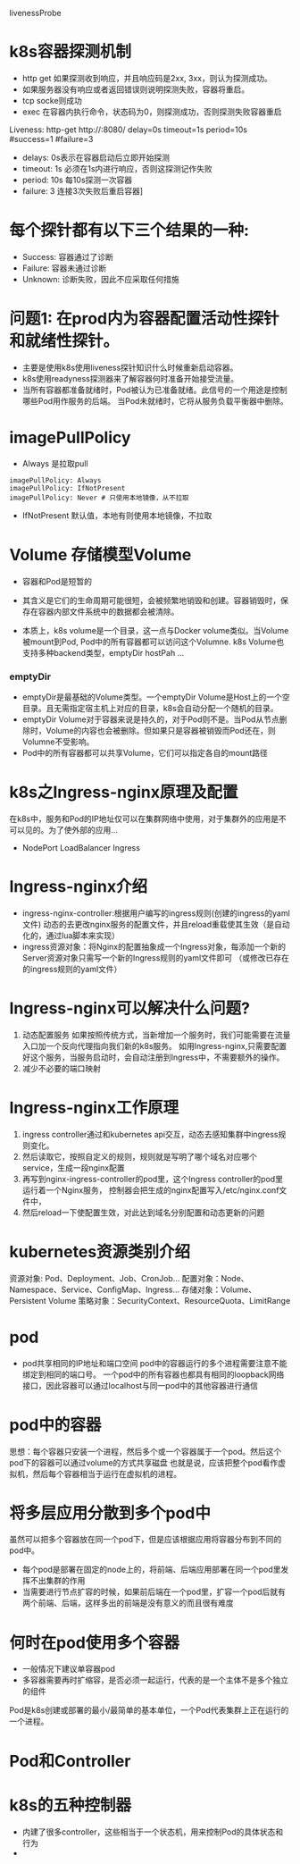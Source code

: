 livenessProbe

# k8s容器探测机制
* http get 如果探测收到响应，并且响应码是2xx, 3xx，则认为探测成功。
* 如果服务器没有响应或者返回错误则说明探测失败，容器将重启。
* tcp socke则成功
* exec 在容器内执行命令，状态码为0，则探测成功，否则探测失败容器重启

Liveness:       http-get http://:8080/ delay=0s timeout=1s period=10s #success=1 #failure=3

* delays: 0s表示在容器启动后立即开始探测
* timeout: 1s 必须在1s内进行响应，否则这探测记作失败
* period: 10s 每10s探测一次容器
* failure: 3 连接3次失败后重启容器]

# 每个探针都有以下三个结果的一种:
* Success: 容器通过了诊断
* Failure: 容器未通过诊断
* Unknown: 诊断失败，因此不应采取任何措施

# 问题1: 在prod内为容器配置活动性探针和就绪性探针。
* 主要是使用k8s使用liveness探针知识什么时候重新启动容器。
* k8s使用readyness探测器来了解容器何时准备开始接受流量。
* 当所有容器都准备就绪时，Pod被认为已准备就绪。此信号的一个用途是控制哪些Pod用作服务的后端。
当Pod未就绪时，它将从服务负载平衡器中删除。


# imagePullPolicy
* Always 是拉取pull
```
imagePullPolicy: Always
imagePullPolicy: IfNotPresent
imagePullPolicy: Never # 只使用本地镜像，从不拉取
```
* IfNotPresent
默认值，本地有则使用本地镜像，不拉取



# Volume 存储模型Volume
* 容器和Pod是短暂的
* 其含义是它们的生命周期可能很短，会被频繁地销毁和创建。容器销毁时，保存在容器内部文件系统中的数据都会被清除。

* 本质上，k8s volume是一个目录，这一点与Docker volume类似。当Volume被mount到Pod, Pod中的所有容器都可以访问这个Volumne.
k8s Volume也支持多种backend类型，emptyDir hostPah ...

###	emptyDir
* emptyDir是最基础的Volume类型。一个emptyDir Volume是Host上的一个空目录。且无需指定宿主机上对应的目录，k8s会自动分配一个随机的目录。
* emptyDir Volume对于容器来说是持久的，对于Pod则不是。当Pod从节点删除时，Volume的内容也会被删除。但如果只是容器被销毁而Pod还在，则Volumne不受影响。
* Pod中的所有容器都可以共享Volume，它们可以指定各自的mount路径



# k8s之Ingress-nginx原理及配置
在k8s中，服务和Pod的IP地址仅可以在集群网络中使用，对于集群外的应用是不可以见的。为了使外部的应用...
* NodePort LoadBalancer Ingress

# Ingress-nginx介绍
* ingress-nginx-controller:根据用户编写的ingress规则(创建的ingress的yaml文件)
动态的去更改nginx服务的配置文件，并且reload重载使其生效（是自动化的，通过lua脚本来实现）
* ingress资源对象：将Nginx的配置抽象成一个Ingress对象，每添加一个新的Server资源对象只需写一个新的Ingress规则的yaml文件即可
（或修改已存在的ingress规则的yaml文件）

# Ingress-nginx可以解决什么问题?
1) 动态配置服务
	如果按照传统方式，当新增加一个服务时，我们可能需要在流量入口加一个反向代理指向我们新的k8s服务。
	如用Ingress-nginx,只需要配置好这个服务，当服务启动时，会自动注册到Ingress中，不需要额外的操作。
2) 减少不必要的端口映射

# Ingress-nginx工作原理
1) ingress controller通过和kubernetes api交互，动态去感知集群中ingress规则变化。
2) 然后读取它，按照自定义的规则，规则就是写明了哪个域名对应哪个service，生成一段nginx配置
3) 再写到nginx-ingress-controller的pod里，这个Ingress controller的pod里运行着一个Nginx服务，
   控制器会把生成的nginx配置写入/etc/nginx.conf文件中，
4) 然后reload一下使配置生效，对此达到域名分别配置和动态更新的问题





# kubernetes资源类别介绍
资源对象: Pod、Deployment、Job、CronJob...
配置对象：Node、Namespace、Service、ConfigMap、Ingress...
存储对象：Volume、Persistent Volume
策略对象：SecurityContext、ResourceQuota、LimitRange



# pod
* pod共享相同的IP地址和端口空间
pod中的容器运行的多个进程需要注意不能绑定到相同的端口号。
一个pod中的所有容器也都具有相同的loopback网络接口，因此容器可以通过localhost与同一pod中的其他容器进行通信
# pod中的容器
思想：每个容器只安装一个进程，然后多个或一个容器属于一个pod。然后这个pod下的容器可以通过volume的方式共享磁盘
也就是说，应该把整个pod看作虚拟机，然后每个容器相当于运行在虚拟机的进程。
# 将多层应用分散到多个pod中
虽然可以把多个容器放在同一个pod下，但是应该根据应用将容器分布到不同的pod中。
* 每个pod是部署在固定的node上的，将前端、后端应用部署在同一个pod里发挥不出集群的作用
* 当需要进行节点扩容的时候，如果前后端在一个pod里，扩容一个pod后就有两个前端、后端，这样多出的前端是没有意义的而且很有难度
# 何时在pod使用多个容器
* 一般情况下建议单容器pod
* 多容器需要再时扩缩容，是否必须一起运行，代表的是一个主体不是多个独立的组件

Pod是k8s创建或部署的最小/最简单的基本单位，一个Pod代表集群上正在运行的一个进程。


# Pod和Controller




# k8s的五种控制器
* 内建了很多controller，这些相当于一个状态机，用来控制Pod的具体状态和行为
* 































